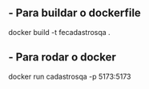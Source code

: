 ## - Para buildar o dockerfile
docker build -t fecadastrosqa .

## - Para rodar o docker
docker run cadastrosqa -p 5173:5173